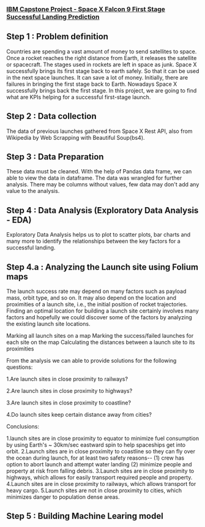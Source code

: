 ### [IBM Capstone Project - Space X Falcon 9 First Stage Successful Landing Prediction](https://hariharasudhanrajaguru-ds.github.io/Project-1/) 

 
## Step 1 : Problem definition 
Countries are spending a vast amount of money to send satellites to space. Once a rocket reaches the right distance from Earth, it releases the satellite or spacecraft. The stages used in rockets are left in space as junk. Space X successfully brings its first stage back to earth safely. So that it can be used in the next space launches. It can save a lot of money. Initially, there are failures in bringing the first stage back to Earth. Nowadays Space X successfully brings back the first stage. In this project, we are going to find what are KPIs helping for a successful first-stage launch.

## Step 2 : Data collection 
The data of previous launches gathered from Space X Rest API, also from Wikipedia by Web Scrapping with Beautiful Soup(bs4). 

## Step 3 : Data Preparation
These data must be cleaned. With the help of Pandas data frame, we can able to view the data in dataframe. The data was wrangled for further analysis. There may be columns without values, few data may don't add any value to the analysis.

## Step 4 : Data Analysis (Exploratory Data Analysis - EDA)
Exploratory Data Analysis helps us to plot to scatter plots, bar charts and many more to identify the relationships between the key factors for a successful landing.

## Step 4.a : Analyzing the Launch site using Folium maps
The launch success rate may depend on many factors such as payload mass, orbit type, and so on. It may also depend on the location and proximities of a launch site, i.e., the initial position of rocket trajectories. Finding an optimal location for building a launch site certainly involves many factors and hopefully we could discover some of the factors by analyzing the existing launch site locations.


Marking all launch sites on a map
Marking the success/failed launches for each site on the map
Calculating the distances between a launch site to its proximities

From the analysis we can able to provide solutions for the following questions:

1.Are launch sites in close proximity to railways?

2.Are launch sites in close proximity to highways?

3.Are launch sites in close proximity to coastline?

4.Do launch sites keep certain distance away from cities?

Conclusions:

1.launch sites are in close proximity to equator to minimize fuel consumption by using Earth's ~ 30km/sec eastward spin to help spaceships get into orbit.
2.Launch sites are in close proximity to coastline so they can fly over the ocean during launch, for at least two safety reasons--
(1) crew has option to abort launch and attempt water landing
(2) minimize people and property at risk from falling debris.
3.Launch sites are in close proximity to highways, which allows for easily transport required people and property.
4.Launch sites are in close proximity to railways, which allows transport for heavy cargo.
5.Launch sites are not in close proximity to cities, which minimizes danger to population dense areas.

## Step 5 : Building Machine Learing model



